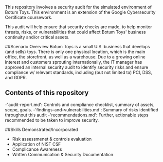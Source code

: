 This repository involves a security audit for the simulated environment of Botum Toys. This environment is an extension
of the Google Cybersecurity Certificate coursework.

This audit will help ensure that security checks are made, to help monitor threats, risks, or vulnerabilities 
that could affect Botum Toys' business continuity and/or critical assets.

##Scenario Overview
Botum Toys is a small U.S. business that develops (and sells) toys. There is only one physical location, which is 
the main office, the storefront, as well as a warehouse. Due to a growing online interest and customers
sprouting internationally, the IT manager has approved an internal security audit to identify security
risks and ensure compliance w/ relevant standards, including (but not limited to) PCI, DSS, and GDPR.

## Contents of this repository
-'audit-report.md': Controls and compliance checklist, summary of assets, scope, goals.
-'findings-and-vulnerabilities.md': Summary of risks identified throughout this audit
-'recommendations.md': Further, actionable steps recommended to be taken to improve security.

##Skills Demonstrated/Incorporated
- Risk assessmenet & controls evaluation
- Application of NIST CSF
- Complicance Awareness
- Written Communication & Security Documentation
